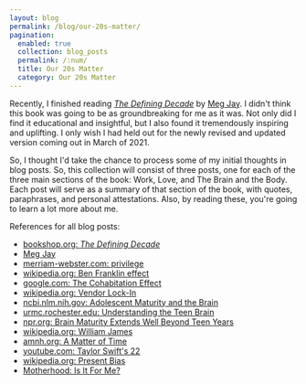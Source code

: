 ```yaml
---
layout: blog
permalink: /blog/our-20s-matter/
pagination:
  enabled: true
  collection: blog_posts
  permalink: /:num/
  title: Our 20s Matter
  category: Our 20s Matter
---
```


Recently, I finished reading [_The Defining Decade_](https://bookshop.org/books/the-defining-decade-why-your-twenties-matter-and-how-to-make-the-most-of-them-now/9780446561754) by [Meg Jay](https://megjay.com). I didn't think this book was going to be as groundbreaking for me as it was. Not only did I find it educational and insightful, but I also found it tremendously inspiring and uplifting. I only wish I had held out for the newly revised and updated version coming out in March of 2021.

So, I thought I'd take the chance to process some of my initial thoughts in blog posts. So, this collection will consist of three posts, one for each of the three main sections of the book: Work, Love, and The Brain and the Body. Each post will serve as a summary of that section of the book, with quotes, paraphrases, and personal attestations. Also, by reading these, you're going to learn a lot more about me.

References for all blog posts:

* [bookshop.org: _The Defining Decade_](https://bookshop.org/books/the-defining-decade-why-your-twenties-matter-and-how-to-make-the-most-of-them-now/9780446561754)
* [Meg Jay](https://megjay.com)
* [merriam-webster.com: privilege](https://www.merriam-webster.com/dictionary/privilege)
* [wikipedia.org: Ben Franklin effect](https://en.wikipedia.org/wiki/Ben_Franklin_effect)
* [google.com: The Cohabitation Effect](https://www.google.com/search?q=the+cohabitation+effect)
* [wikipedia.org: Vendor Lock-In](https://en.wikipedia.org/wiki/Vendor_lock-in)
* [ncbi.nlm.nih.gov: Adolescent Maturity and the Brain](https://www.ncbi.nlm.nih.gov/pmc/articles/PMC2892678/)
* [urmc.rochester.edu: Understanding the Teen Brain](https://www.urmc.rochester.edu/encyclopedia/content.aspx?ContentTypeID=1&ContentID=3051#:~:text=Good%20judgment%20isn't%20something,cortex%2C%20the%20brain's%20rational%20part)
* [npr.org: Brain Maturity Extends Well Beyond Teen Years](https://www.npr.org/templates/story/story.php?storyId=141164708)
* [wikipedia.org: William James](https://en.wikipedia.org/wiki/William_James)
* [amnh.org: A Matter of Time](https://www.amnh.org/exhibitions/einstein/time/a-matter-of-time#:~:text=In%20the%20Special%20Theory%20of,on%20your%20frame%20of%20reference.&text=The%20faster%20a%20clock%20moves,a%20different%20frame%20of%20reference)
* [youtube.com: Taylor Swift's 22](https://www.youtube.com/watch?v=AgFeZr5ptV8)
* [wikipedia.org: Present Bias](https://en.wikipedia.org/wiki/Present_bias)
* [Motherhood: Is It For Me?](https://www.motherhoodisitforme.com/)
